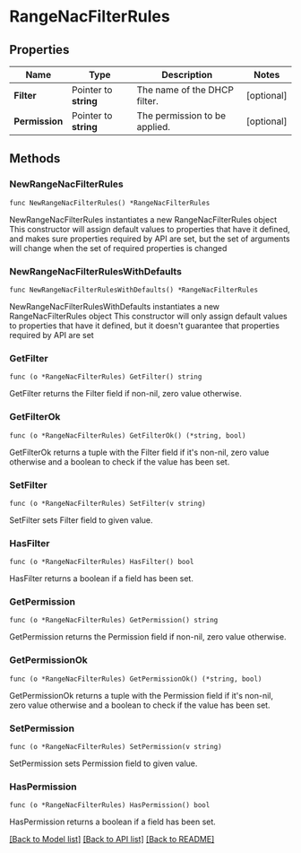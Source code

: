 # RangeNacFilterRules

## Properties

Name | Type | Description | Notes
------------ | ------------- | ------------- | -------------
**Filter** | Pointer to **string** | The name of the DHCP filter. | [optional] 
**Permission** | Pointer to **string** | The permission to be applied. | [optional] 

## Methods

### NewRangeNacFilterRules

`func NewRangeNacFilterRules() *RangeNacFilterRules`

NewRangeNacFilterRules instantiates a new RangeNacFilterRules object
This constructor will assign default values to properties that have it defined,
and makes sure properties required by API are set, but the set of arguments
will change when the set of required properties is changed

### NewRangeNacFilterRulesWithDefaults

`func NewRangeNacFilterRulesWithDefaults() *RangeNacFilterRules`

NewRangeNacFilterRulesWithDefaults instantiates a new RangeNacFilterRules object
This constructor will only assign default values to properties that have it defined,
but it doesn't guarantee that properties required by API are set

### GetFilter

`func (o *RangeNacFilterRules) GetFilter() string`

GetFilter returns the Filter field if non-nil, zero value otherwise.

### GetFilterOk

`func (o *RangeNacFilterRules) GetFilterOk() (*string, bool)`

GetFilterOk returns a tuple with the Filter field if it's non-nil, zero value otherwise
and a boolean to check if the value has been set.

### SetFilter

`func (o *RangeNacFilterRules) SetFilter(v string)`

SetFilter sets Filter field to given value.

### HasFilter

`func (o *RangeNacFilterRules) HasFilter() bool`

HasFilter returns a boolean if a field has been set.

### GetPermission

`func (o *RangeNacFilterRules) GetPermission() string`

GetPermission returns the Permission field if non-nil, zero value otherwise.

### GetPermissionOk

`func (o *RangeNacFilterRules) GetPermissionOk() (*string, bool)`

GetPermissionOk returns a tuple with the Permission field if it's non-nil, zero value otherwise
and a boolean to check if the value has been set.

### SetPermission

`func (o *RangeNacFilterRules) SetPermission(v string)`

SetPermission sets Permission field to given value.

### HasPermission

`func (o *RangeNacFilterRules) HasPermission() bool`

HasPermission returns a boolean if a field has been set.


[[Back to Model list]](../README.md#documentation-for-models) [[Back to API list]](../README.md#documentation-for-api-endpoints) [[Back to README]](../README.md)


